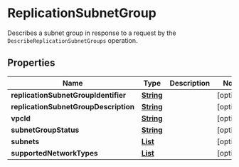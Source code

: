 

# ReplicationSubnetGroup

Describes a subnet group in response to a request by the <code>DescribeReplicationSubnetGroups</code> operation.

## Properties

| Name | Type | Description | Notes |
|------------ | ------------- | ------------- | -------------|
|**replicationSubnetGroupIdentifier** | [**String**](String.md) |  |  [optional] |
|**replicationSubnetGroupDescription** | [**String**](String.md) |  |  [optional] |
|**vpcId** | [**String**](String.md) |  |  [optional] |
|**subnetGroupStatus** | [**String**](String.md) |  |  [optional] |
|**subnets** | [**List**](List.md) |  |  [optional] |
|**supportedNetworkTypes** | [**List**](List.md) |  |  [optional] |



